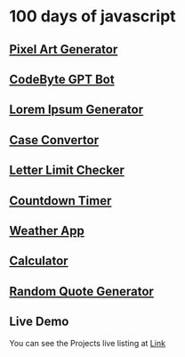 # 100 days of javascript
##  [Pixel Art Generator](https://moiz-codebyte.github.io/100-days-of-javascript/Day%20%2301%20-%20Pixel%20Art%20Generator/)
##  [CodeByte GPT Bot](https://moiz-codebyte.github.io/100-days-of-javascript/Day%20%2302%20-%20CodeByte%20GPT%20Bot/)
##  [Lorem Ipsum Generator](https://moiz-codebyte.github.io/100-days-of-javascript/Day%20%2303%20-%20Lorem%20Ipsum%20Generator/)
##  [Case Convertor](https://moiz-codebyte.github.io/100-days-of-javascript/Day%20%2304%20-%20Case%20Convertor/)
##  [Letter Limit Checker](https://moiz-codebyte.github.io/100-days-of-javascript/Day%20%2305%20-%20Letter%20Limit%20Checker/)
##  [Countdown Timer](https://moiz-codebyte.github.io/100-days-of-javascript/Day%20%2306%20-%20Countdown%20Timer/)

##  [Weather App](https://moiz-codebyte.github.io/100-days-of-javascript/Day%20%2307%20-%20Weather%20App/)

##  [Calculator](https://moiz-codebyte.github.io/100-days-of-javascript/Day%20%2308%20-%20Calculator/)

##  [Random Quote Generator](https://moiz-codebyte.github.io/100-days-of-javascript/Day%20%2309%20-%20Random%20Quote%20Generator/)

## Live Demo
You can see the Projects live listing at [Link](https://moiz-codebyte.github.io/100-days-of-javascript/)
